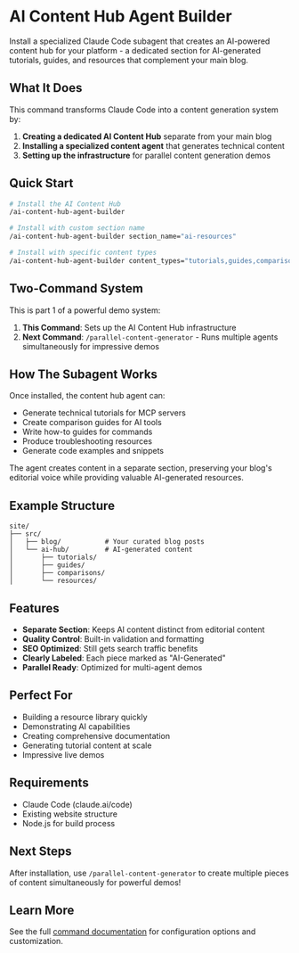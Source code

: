 # AI Content Hub Agent Builder

Install a specialized Claude Code subagent that creates an AI-powered content hub for your platform - a dedicated section for AI-generated tutorials, guides, and resources that complement your main blog.

## What It Does

This command transforms Claude Code into a content generation system by:

1. **Creating a dedicated AI Content Hub** separate from your main blog
2. **Installing a specialized content agent** that generates technical content
3. **Setting up the infrastructure** for parallel content generation demos

## Quick Start

```bash
# Install the AI Content Hub
/ai-content-hub-agent-builder

# Install with custom section name
/ai-content-hub-agent-builder section_name="ai-resources"

# Install with specific content types
/ai-content-hub-agent-builder content_types="tutorials,guides,comparisons"
```

## Two-Command System

This is part 1 of a powerful demo system:

1. **This Command**: Sets up the AI Content Hub infrastructure
2. **Next Command**: `/parallel-content-generator` - Runs multiple agents simultaneously for impressive demos

## How The Subagent Works

Once installed, the content hub agent can:
- Generate technical tutorials for MCP servers
- Create comparison guides for AI tools
- Write how-to guides for commands
- Produce troubleshooting resources
- Generate code examples and snippets

The agent creates content in a separate section, preserving your blog's editorial voice while providing valuable AI-generated resources.

## Example Structure

```
site/
├── src/
│   ├── blog/           # Your curated blog posts
│   └── ai-hub/         # AI-generated content
│       ├── tutorials/
│       ├── guides/
│       ├── comparisons/
│       └── resources/
```

## Features

- **Separate Section**: Keeps AI content distinct from editorial content
- **Quality Control**: Built-in validation and formatting
- **SEO Optimized**: Still gets search traffic benefits
- **Clearly Labeled**: Each piece marked as "AI-Generated"
- **Parallel Ready**: Optimized for multi-agent demos

## Perfect For

- Building a resource library quickly
- Demonstrating AI capabilities
- Creating comprehensive documentation
- Generating tutorial content at scale
- Impressive live demos

## Requirements

- Claude Code (claude.ai/code)
- Existing website structure
- Node.js for build process

## Next Steps

After installation, use `/parallel-content-generator` to create multiple pieces of content simultaneously for powerful demos!

## Learn More

See the full [command documentation](command.md) for configuration options and customization.